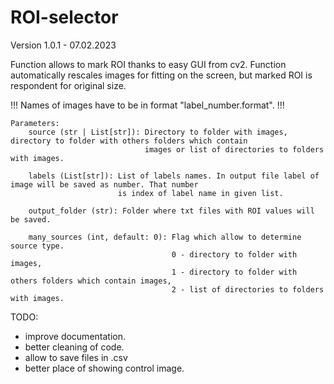 # ROI-selector

Version 1.0.1 - 07.02.2023

Function allows to mark ROI thanks to easy GUI from cv2. Function automatically rescales images for fitting on the screen, but marked ROI is respondent for original size.

!!! Names of images have to be in format "label_number.format". !!!
    
    Parameters:
        source (str | List[str]): Directory to folder with images, directory to folder with others folders which contain
                                  images or list of directories to folders with images.

        labels (List[str]): List of labels names. In output file label of image will be saved as number. That number
                            is index of label name in given list.

        output_folder (str): Folder where txt files with ROI values will be saved.

        many_sources (int, default: 0): Flag which allow to determine source type.
                                        0 - directory to folder with images,
                                        1 - directory to folder with others folders which contain images,
                                        2 - list of directories to folders with images.

TODO:
- improve documentation.
- better cleaning of code.
- allow to save files in .csv
- better place of showing control image.
